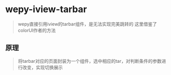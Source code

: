 # wepy-iview-tarbar

> wepy直接引用iview的tarbar组件，是无法实现完美跳转的
> 这里借鉴了colorUI作者的方法

## 原理
> 将tarbar对应的页面封装为一个组件，选中相应的tar，对判断条件的参数进行改变，实现切换展示

